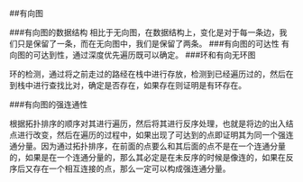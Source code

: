 ##有向图

###有向图的数据结构
相比于无向图，在数据结构上，变化是对于每一条边，我们只是保留了一条，而在无向图中，我们是保留了两条。
###有向图的可达性
有向图的可达到性，通过深度优先遍历既可以确定。
###环和有向无环图

环的检测，通过将之前走过的路经在栈中进行存放，检测到已经遍历过的，然后在到栈中进行查找比对，确定是否存在，如果存在则证明是有环存在。

###有向图的强连通性

根据拓扑排序的顺序对其进行遍历，然后将其进行反序处理，也就是将边的出入结点进行改变，然后在遍历的过程中，如果出现了可达到的点即证明其为同一个强连通分量。因为通过拓扑排序，在前面的点要么和其后面的点不是在一个连通分量的，如果是在一个连通分量的，那么其必定是在未反序的时候是像连的，如果在反序后又存在一个相互连接的点，那么一定可以构成强连通分量。
